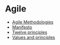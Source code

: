 # Agile

+ [Agile Methodologies](https://resources.collab.net/agile-101/agile-methodologies)
+ [Manifesto](http://agilemanifesto.org/)
+ [Twelve principles](http://agilemanifesto.org/principles.html)
+ [Values and principles](https://www.smartsheet.com/comprehensive-guide-values-principles-agile-manifesto)
